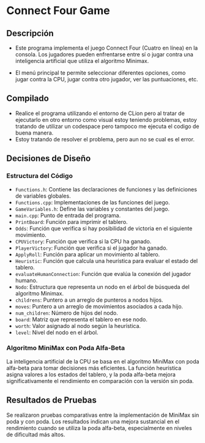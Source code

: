 # Connect Four Game

## Descripción
- Este programa implementa el juego Connect Four (Cuatro en línea) en la consola. Los jugadores pueden enfrentarse entre sí o jugar contra una inteligencia artificial que utiliza el algoritmo Minimax.

- El menú principal te permite seleccionar diferentes opciones, como jugar contra la CPU, jugar contra otro jugador, ver las puntuaciones, etc.
## Compilado 
- Realice el programa utilizando el entorno de CLion pero al tratar de ejecutarlo en otro entorno como visual estoy teniendo problemas, estoy tratando de utilizar un codespace pero tampoco me ejecuta el codigo de buena manera.
- Estoy tratando de resolver el problema, pero aun no se cual es el error.
## Decisiones de Diseño
### Estructura del Código
- `Functions.h`: Contiene las declaraciones de funciones y las definiciones de variables globales.
- `Functions.cpp`: Implementaciones de las funciones del juego.
- `GameVariables.h`: Define las variables y constantes del juego.
- `main.cpp`: Punto de entrada del programa.
- `PrintBoard`: Función para imprimir el tablero.
- `Odds`: Función que verifica si hay posibilidad de victoria en el siguiente movimiento.
- `CPUVictory`: Función que verifica si la CPU ha ganado.
- `PlayerVictory`: Función que verifica si el jugador ha ganado.
- `ApplyRoll`: Función para aplicar un movimiento al tablero.
- `Heuristic`: Función que calcula una heurística para evaluar el estado del tablero.
- `evaluateHumanConnection`: Función que evalúa la conexión del jugador humano.
- `Nodo`: Estructura que representa un nodo en el árbol de búsqueda del algoritmo Minimax.
- `childrens`: Puntero a un arreglo de punteros a nodos hijos.
- `moves`: Puntero a un arreglo de movimientos asociados a cada hijo.
- `num_children`: Número de hijos del nodo.
- `board`: Matriz que representa el tablero en ese nodo.
- `worth`: Valor asignado al nodo según la heurística.
- `level`: Nivel del nodo en el árbol.

### Algoritmo MiniMax con Poda Alfa-Beta
La inteligencia artificial de la CPU se basa en el algoritmo MiniMax con poda alfa-beta para tomar decisiones más eficientes. 
La función heurística asigna valores a los estados del tablero, y la poda alfa-beta mejora significativamente el rendimiento en comparación con la versión sin poda.

## Resultados de Pruebas
Se realizaron pruebas comparativas entre la implementación de MiniMax sin poda y con poda.
Los resultados indican una mejora sustancial en el rendimiento cuando se utiliza la poda alfa-beta, especialmente en niveles de dificultad más altos.


